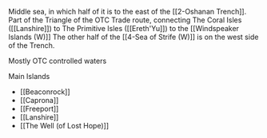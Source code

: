 Middle sea, in which half of it is to the east of the [[2-Oshanan Trench]].  Part of the Triangle of the OTC Trade route, connecting The Coral Isles ([[Lanshire]]) to The Primitive Isles ([[Ereth'Yu]]) to the [[Windspeaker Islands (W)]]  The other half of the [[4-Sea of Strife (W)]] is on the west side of the Trench.

Mostly OTC controlled waters

Main Islands
- [[Beaconrock]]
- [[Caprona]]
- [[Freeport]]
- [[Lanshire]]
- [[The Well (of Lost Hope)]]

